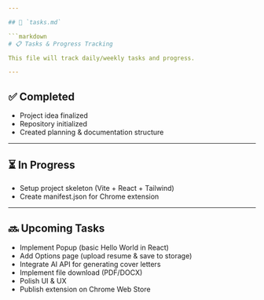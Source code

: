 ```yaml
---

## 📄 `tasks.md`

```markdown
# 📋 Tasks & Progress Tracking

This file will track daily/weekly tasks and progress.

---
```


## ✅ Completed
- Project idea finalized
- Repository initialized
- Created planning & documentation structure

---

## ⏳ In Progress
- Setup project skeleton (Vite + React + Tailwind)
- Create manifest.json for Chrome extension

---

## 🔜 Upcoming Tasks
- Implement Popup (basic Hello World in React)
- Add Options page (upload resume & save to storage)
- Integrate AI API for generating cover letters
- Implement file download (PDF/DOCX)
- Polish UI & UX
- Publish extension on Chrome Web Store